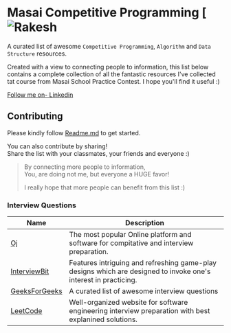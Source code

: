 # Masai Competitive Programming [![Rakesh](https://github.com/SWAIN1998)

A curated list of awesome `Competitive Programming`, `Algorithm` and `Data Structure` resources.

Created with a view to connecting people to information, this list below contains a complete collection of all the fantastic resources I've collected tat course from Masai School Practice Contest. I hope you'll find it useful :)

[Follow me on- Linkedin](https://www.linkedin.com/mwlite/in/rakesh-kumar-swain-8259a7164)


## Contributing

Please kindly follow [Readme.md](CONTRIBUTING.md) to get started.

You can also contribute by sharing!  
Share the list with your classmates, your friends and everyone :)

> By connecting more people to information,  
> You, are doing not me, but everyone a HUGE favor!  
>  
> I really hope that more people can benefit from this list :)

### Interview Questions
| Name | Description |
| --- | --- |
| [Oj](https://oj.masaischool.com) | The most popular Online platform and software for compitative and interview preparation. | 
| [InterviewBit](https://www.interviewbit.com) | Features intriguing and refreshing game-play designs which are designed to invoke one's interest in practicing. |
| [GeeksForGeeks](https://geeksforgeeks.org) | A curated list of awesome interview questions |
| [LeetCode](https://leetcode.com) | Well-organized website for software engineering interview preparation with best explanined solutions.  |
